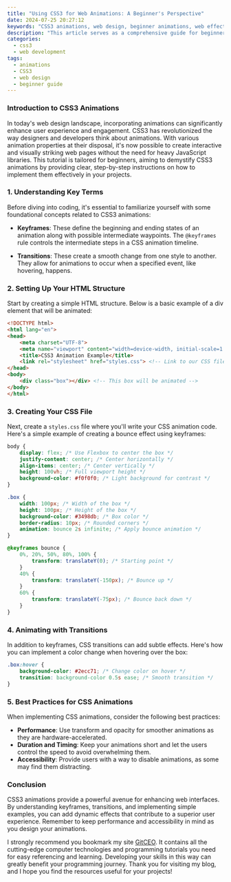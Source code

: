```yaml
---
title: "Using CSS3 for Web Animations: A Beginner's Perspective"
date: 2024-07-25 20:27:12
keywords: "CSS3 animations, web design, beginner animations, web effects, CSS transitions"
description: "This article serves as a comprehensive guide for beginners looking to incorporate CSS3 animations into their web projects. We will delve into the fundamentals of CSS3 animations, providing detailed steps to create engaging animations without requiring JavaScript. Readers will learn about key concepts such as keyframes, transitions, and various animation properties. By the end of this tutorial, you will not only understand how to implement animations in your own projects but also gain insights into best practices and optimization techniques for smoother animations."
categories:
  - css3
  - web development
tags:
  - animations
  - CSS3
  - web design
  - beginner guide
---
```


### Introduction to CSS3 Animations

In today's web design landscape, incorporating animations can significantly enhance user experience and engagement. CSS3 has revolutionized the way designers and developers think about animations. With various animation properties at their disposal, it's now possible to create interactive and visually striking web pages without the need for heavy JavaScript libraries. This tutorial is tailored for beginners, aiming to demystify CSS3 animations by providing clear, step-by-step instructions on how to implement them effectively in your projects.

<!-- more -->

### 1. Understanding Key Terms

Before diving into coding, it's essential to familiarize yourself with some foundational concepts related to CSS3 animations:

- **Keyframes**: These define the beginning and ending states of an animation along with possible intermediate waypoints. The `@keyframes` rule controls the intermediate steps in a CSS animation timeline.

- **Transitions**: These create a smooth change from one style to another. They allow for animations to occur when a specified event, like hovering, happens.

### 2. Setting Up Your HTML Structure

Start by creating a simple HTML structure. Below is a basic example of a div element that will be animated:

```html
<!DOCTYPE html>
<html lang="en">
<head>
    <meta charset="UTF-8">
    <meta name="viewport" content="width=device-width, initial-scale=1.0">
    <title>CSS3 Animation Example</title>
    <link rel="stylesheet" href="styles.css"> <!-- Link to our CSS file -->
</head>
<body>
    <div class="box"></div> <!-- This box will be animated -->
</body>
</html>
```

### 3. Creating Your CSS File

Next, create a `styles.css` file where you'll write your CSS animation code. Here's a simple example of creating a bounce effect using keyframes:

```css
body {
    display: flex; /* Use Flexbox to center the box */
    justify-content: center; /* Center horizontally */
    align-items: center; /* Center vertically */
    height: 100vh; /* Full viewport height */
    background-color: #f0f0f0; /* Light background for contrast */
}

.box {
    width: 100px; /* Width of the box */
    height: 100px; /* Height of the box */
    background-color: #3498db; /* Box color */
    border-radius: 10px; /* Rounded corners */
    animation: bounce 2s infinite; /* Apply bounce animation */
}

@keyframes bounce {
    0%, 20%, 50%, 80%, 100% {
        transform: translateY(0); /* Starting point */
    }
    40% {
        transform: translateY(-150px); /* Bounce up */
    }
    60% {
        transform: translateY(-75px); /* Bounce back down */
    }
}
```
### 4. Animating with Transitions

In addition to keyframes, CSS transitions can add subtle effects. Here's how you can implement a color change when hovering over the box:

```css
.box:hover {
    background-color: #2ecc71; /* Change color on hover */
    transition: background-color 0.5s ease; /* Smooth transition */
}
```

### 5. Best Practices for CSS Animations

When implementing CSS animations, consider the following best practices:

- **Performance**: Use transform and opacity for smoother animations as they are hardware-accelerated.
- **Duration and Timing**: Keep your animations short and let the users control the speed to avoid overwhelming them.
- **Accessibility**: Provide users with a way to disable animations, as some may find them distracting.

### Conclusion

CSS3 animations provide a powerful avenue for enhancing web interfaces. By understanding keyframes, transitions, and implementing simple examples, you can add dynamic effects that contribute to a superior user experience. Remember to keep performance and accessibility in mind as you design your animations.

I strongly recommend you bookmark my site [GitCEO](https://gitceo.com). It contains all the cutting-edge computer technologies and programming tutorials you need for easy referencing and learning. Developing your skills in this way can greatly benefit your programming journey. Thank you for visiting my blog, and I hope you find the resources useful for your projects!
